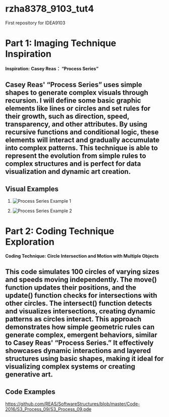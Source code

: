 # rzha8378_9103_tut4
First repository for IDEA9103

# Part 1: Imaging Technique Inspiration

**Inspiration:** **Casey Reas： “Process Series”**

## Casey Reas' “Process Series” uses simple shapes to generate complex visuals through recursion. I will define some basic graphic elements like lines or circles and set rules for their growth, such as direction, speed, transparency, and other attributes. By using recursive functions and conditional logic, these elements will interact and gradually accumulate into complex patterns. This technique is able to represent the evolution from simple rules to complex structures and is perfect for data visualization and dynamic art creation.

## Visual Examples
1. ![Process Series Example 1](https://unitlondon.com/nfts/process-compendium-x-4/)  

2. ![Process Series Example 2](https://reas.com/pre_process/)  

# Part 2: Coding Technique Exploration

**Coding Technique:** **Circle Intersection and Motion with Multiple Objects**

## This code simulates 100 circles of varying sizes and speeds moving independently. The move() function updates their positions, and the update() function checks for intersections with other circles. The intersect() function detects and visualizes intersections, creating dynamic patterns as circles interact. This approach demonstrates how simple geometric rules can generate complex, emergent behaviors, similar to Casey Reas' “Process Series.” It effectively showcases dynamic interactions and layered structures using basic shapes, making it ideal for visualizing complex systems or creating generative art.


## Code Examples
https://github.com/REAS/SoftwareStructures/blob/master/Code-2016/S3_Process_09/S3_Process_09.pde